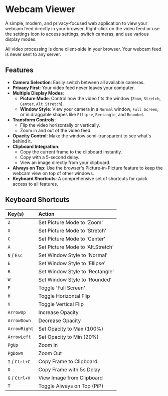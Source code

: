 # Webcam Viewer

A simple, modern, and privacy-focused web application to view your webcam feed directly in your browser. Right-click on the video feed or use the settings icon to access settings, switch cameras, and use various display modes.

All video processing is done client-side in your browser. Your webcam feed is never sent to any server.

## Features

*   **Camera Selection**: Easily switch between all available cameras.
*   **Privacy First**: Your video feed never leaves your computer.
*   **Multiple Display Modes**:
    *   **Picture Mode**: Control how the video fits the window (`Zoom`, `Stretch`, `Center`, `Alt.Stretch`).
    *   **Window Style**: View your camera in a `Normal` window, `Full Screen`, or in draggable shapes like `Ellipse`, `Rectangle`, and `Rounded`.
*   **Transform Controls**:
    *   Flip the video horizontally or vertically.
    *   Zoom in and out of the video feed.
*   **Opacity Control**: Make the window semi-transparent to see what's behind it.
*   **Clipboard Integration**:
    *   Copy the current frame to the clipboard instantly.
    *   Copy with a 5-second delay.
    *   View an image directly from your clipboard.
*   **Always on Top**: Use the browser's Picture-in-Picture feature to keep the webcam view on top of other windows.
*   **Keyboard Shortcuts**: A comprehensive set of shortcuts for quick access to all features.

## Keyboard Shortcuts

| Key(s) | Action |
| :--- | :--- |
| `Z` | Set Picture Mode to 'Zoom' |
| `X` | Set Picture Mode to 'Stretch' |
| `C` | Set Picture Mode to 'Center' |
| `A` | Set Picture Mode to 'Alt.Stretch' |
| `N` / `Esc` | Set Window Style to 'Normal' |
| `E` | Set Window Style to 'Ellipse' |
| `R` | Set Window Style to 'Rectangle' |
| `W` | Set Window Style to 'Rounded' |
| `F` | Toggle 'Full Screen' |
| `H` | Toggle Horizontal Flip |
| `V` | Toggle Vertical Flip |
| `ArrowUp` | Increase Opacity |
| `ArrowDown` | Decrease Opacity |
| `ArrowRight` | Set Opacity to Max (100%) |
| `ArrowLeft` | Set Opacity to Min (20%) |
| `PgUp` | Zoom In |
| `PgDown` | Zoom Out |
| `I` / `Ctrl+C` | Copy Frame to Clipboard |
| `D` | Copy Frame with 5s Delay |
| `G` / `Ctrl+V` | View Image from Clipboard |
| `T` | Toggle Always on Top (PiP) |
